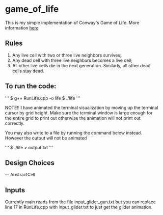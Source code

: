 # game_of_life

This is my simple implementation of Conway's Game of Life. More information [here](https://en.wikipedia.org/wiki/Conway%27s_Game_of_Life)

## Rules 

1) Any live cell with two or three live neighbors survives;
2) Any dead cell with three live neighbors becomes a live cell;
3) All other live cells die in the next generation. Similarly, all other dead cells stay dead.

## To run the code:

'''
$ g++ RunLife.cpp -o life
$ ./life
'''

NOTE!! 
I have animated the terminal visualization by moving up the terminal cursor by grid height. Make sure the terminal window is large enough for the entire grid to print out otherwise the animation will not print out correctly.

You may also write to a file by running the command below instead. However the output will not be animated

'''
$ ./life > output.txt
'''


## Design Choices 
-- AbstractCell


## Inputs
Currently main reads from the file input_glider_gun.txt but you can replace line 17 in RunLife.cpp with input_glider.txt to just get the glider animation.


